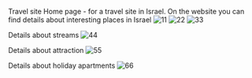 Travel site
Home page - for a travel site in Israel. On the website you can find details about interesting places in Israel 
![11](https://github.com/sarah3257/Travel-site/assets/144917462/c9fecd68-8555-466c-a21f-1a534ff1ba3d)
![22](https://github.com/sarah3257/Travel-site/assets/144917462/c211b464-5630-4909-8ebc-619cca7353c4)
![33](https://github.com/sarah3257/Travel-site/assets/144917462/7cb123cf-8c0c-4f17-9a5a-6904eed21a64)

Details about streams 
![44](https://github.com/sarah3257/Travel-site/assets/144917462/fb52939c-1e6d-4210-997b-30203baaf8de)

Details about attraction
![55](https://github.com/sarah3257/Travel-site/assets/144917462/031989b9-11c7-4f72-8227-057bfe12073f)

Details about holiday apartments
![66](https://github.com/sarah3257/Travel-site/assets/144917462/b65e2709-4620-42ae-9838-7d66b6555319)

